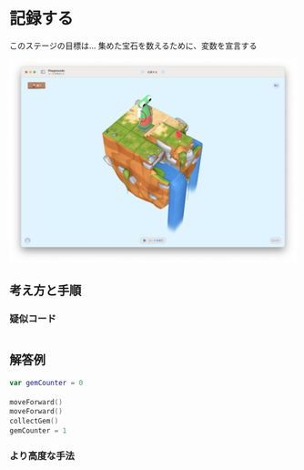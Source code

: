 # 記録する

このステージの目標は...
集めた宝石を数えるために、変数を宣言する

![記録する](./Images/記録する.png)


## 考え方と手順

### 疑似コード

```
```

## 解答例

```swift
var gemCounter = 0

moveForward()
moveForward()
collectGem()
gemCounter = 1
```

### より高度な手法

```swift
```